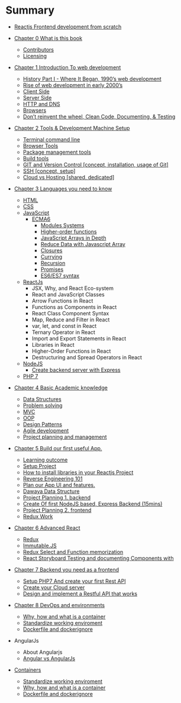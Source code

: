 # Summary

* [Reactjs Frontend development from scratch](README.md)
* [Chapter 0 What is this book](chapter-0-what-is-this-book.md)
  * [Contributors](chapter-0-what-is-this-book/contributers.md)
  * [Licensing](chapter-0-what-is-this-book/licensing.md)
* [Chapter 1 Introduction To web development](chapter_1/README.md)
  * [History Part I - Where It Began, 1990’s web development](chapter_1/history_part_i_-_where_it_began,_1990s_web_develop.md)
  * [Rise of web development in early 2000’s](chapter_1/rise_of_web_development_in_early_2000s.md)
  * [Client Side ](chapter_1/client_side.md)
  * [Server Side](chapter_1/server_side.md)
  * [HTTP and DNS](chapter_1/http_and_dns.md)
  * [Browsers](chapter_1/browsers.md)
  * [Don’t reinvent the wheel, Clean Code, Documenting, & Testing](chapter_1/dont_reinvent_the_wheel,_clean_code,_documenting,_.md)
* [Chapter 2 Tools & Development Machine Setup](chapter_2/README.md)
  * [Terminal command line](chapter_3/terminal_command_line.md)
  * [Browser Tools](chapter_3/browser_tools.md)
  * [Package management tools](chapter_3/package_management_tools.md)
  * [Build tools](chapter_3/build_tools.md)
  * [GIT and Version Control \[concept, installation, usage of Git\]](chapter_3/git.md)
  * [SSH \[concept, setup\]](chapter_3/ssh_[concept,_setup].md)
  * [Cloud vs Hosting \[shared, dedicated\]](chapter_3/cloud_vs_hosting_[shared,_dedicated].md)
* [Chapter 3 Languages you need to know](chapter_3/README.md)
  * [HTML](chapter_3/html.md)
  * [CSS](chapter_3/css.md)
  * [JavaScript](chapter_3/javascript.md)
    * [ECMA6](chapter_3/javascript/ecma6.md)
      * [Modules Systems](chapter_3/javascript/ecma6/modules.md)
      * [Higher-order functions](chapter_3/javascript/ecma6/higher_order_functions.md)
      * [JavaScript Arrays in Depth](chapter_3/javascript/ecma6/arrays_in_depth.md)
      * [Reduce Data with Javascript Array](chapter_3/javascript/ecma6/reduce_data.md)
      * [Closures](chapter_3/javascript/ecma6/closures.md)
      * [Currying](chapter_3/javascript/ecma6/currying.md)
      * [Recursion](chapter_3/javascript/ecma6/recursion.md)
      * [Promises](chapter_3/javascript/ecma6/promises.md)
      * [ES6/ES7 syntax](chapter_3/javascript/ecma6/syntax.md)
   * [ReactJs](chapter_3/jsx.md)
     * JSX, Why, and React Eco-system
     * React and JavaScript Classes
     * Arrow Functions in React
     * Functions as Components in React
     * React Class Component Syntax
     * Map, Reduce and Filter in React
     * var, let, and const in React
     * Ternary Operator in React
     * Import and Export Statements in React
     * Libraries in React
     * Higher-Order Functions in React
     * Destructuring and Spread Operators in React
  * [NodeJS](chapter_3/nodejs.md)
    * [Create backend server with Express](chapter_3/nodejs/express.md)
  * [PHP 7](chapter_3/php_7.md)
* [Chapter 4 Basic Academic knowledge](chapter_4/README.md)
  * [Data Structures](chapter_4/data_structures.md)
  * [Problem solving](chapter_4/problem_solving.md)
  * [MVC](chapter_4/mvc.md)
  * [OOP](chapter_4/oop.md)
  * [Design Patterns](chapter_4/design_patterns.md)
  * [Agile development](chapter_4/agile_development.md)
  * [Project planning and management](chapter_4/project_planning_and_management.md)
* [Chapter 5 Build our first useful App.](chapter_5/README.md)
  * [Learning outcome](chapter_5/learning_outcome.md)
  * [Setup Project](chapter_5/setup_project.md)
  * [How to install libraries in your Reactjs Project](chapter_5/how_to_install_libraries_in_your_reactjs_project.md)
  * [Reverse Engineering 101](chapter_5/reverse_engineering_101.md)
  * [Plan our App UI and features.](chapter_5/plan_our_app_ui_and_features.md)
  * [Dawaya Data Structure](chapter_5/dawaya_data_structure.md)
  * [Project Planning 1. backend](chapter_5/project-planning.md)
  * [Create Of first NodeJS based, Express Backend \(15mins\)](chapter_5/create_of_first_nodejs_based,_express_backend_15mi.md)
  * [Project Planning 2. frontend](chapter_5/project-planning2.md)
  * [Redux Work](chapter_5/plan_our_app_ui_and_features.md)
* [Chapter 6 Advanced React](chapter_6/README.md)
  * [Redux](chapter_6/redux.md)
  * [Immutable.JS](chapter_6/immutablejs.md)
  * [Redux Select and Function memorization](chapter_6/redux_select_and_function_memorization.md)
  * [React Storyboard Testing and documenting Components with](chapter_6/react_storyboard_testing_and_documenting_component.md)
* [Chapter 7 Backend you need as a frontend](chapter_7/README.md)
  * [Setup PHP7 And create your first Rest API](chapter_7/setup_php7_and_create_your_first_rest_api.md)
  * [Create your Cloud server](chapter_7/create_your_cloud_server.md)
  * [Design and implement a Restful API that works](chapter_7/design_and_implement_a_restful_api_that_works.md)
* [Chapter 8 DevOps and environments](chapter_8/README.md)
  * [Why, how and what is a container](chapter_8/What_is_a_container.md)
  * [Standardize working enviroment](chapter_8/create_your_first_container.md)
  * [Dockerfile and dockerignore](chapter_8/dockerfile_and_dockerignore.md)
    
* AngularJs
  * About Angularjs
  * [Angular vs AngularJs](pros-and-cons-of-angular-v1.md)

* [Containers](chapter_8/README.md)
  * [Standardize working enviroment](chapter_8/create_your_first_container.md)
  * [Why, how and what is a container](chapter_8/What_is_a_container.md)
  * [Dockerfile and dockerignore](chapter_8/dockerfile_and_dockerignore.md)
